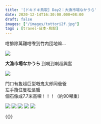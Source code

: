 ```yaml
---
title: '[ドキドキ鳥取] Day2：大漁市場なかうら'
date: 2020-12-14T16:30:00.000+08:00
draft: false
images: ["/images/tottori2f.jpg"]
tags : [travel-日本-鳥取]
---
```


咁排除萬難咁嚟到竹内団地嘛...  

![](/images/tottori2f1.jpg)

**大漁市場なかうら**
到喇到喇超興奮

![](/images/tottori2f.jpg)

門口有隻超巨型嘅鬼太郎同爸爸  
左手攬住隻松葉蟹  
個石像成7.7米高㗎！！！（約90噸重）  


![](/images/tottori2f.jpg)
![](/images/tottori2f.jpg)
![](/images/tottori2f.jpg)
![](/images/tottori2f.jpg)
![](/images/tottori2f.jpg)


{{<tottori>}}  
